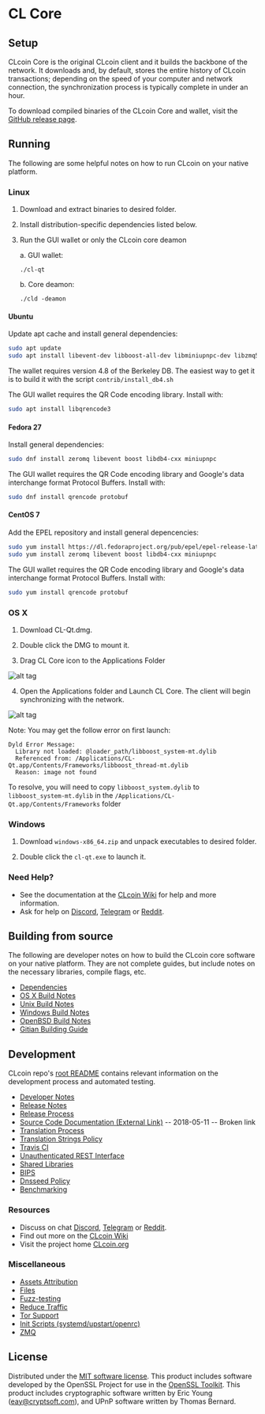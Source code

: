 CL Core
==============

Setup
---------------------
CLcoin Core is the original CLcoin client and it builds the backbone of the network. It downloads and, by default, stores the entire history of CLcoin transactions; depending on the speed of your computer and network connection, the synchronization process is typically complete in under an hour.

To download compiled binaries of the CLcoin Core and wallet, visit the [GitHub release page](https://github.com/CLProject/CLcoin/releases).

Running
---------------------
The following are some helpful notes on how to run CLcoin on your native platform.

### Linux

1) Download and extract binaries to desired folder.

2) Install distribution-specific dependencies listed below.

3) Run the GUI wallet or only the CLcoin core deamon

   a. GUI wallet:

   `./cl-qt`

   b. Core deamon:

   `./cld -deamon`

#### Ubuntu

Update apt cache and install general dependencies:

```bash
sudo apt update
sudo apt install libevent-dev libboost-all-dev libminiupnpc-dev libzmq5 software-properties-common
```

The wallet requires version 4.8 of the Berkeley DB. The easiest way to get it is to build it with the script `contrib/install_db4.sh`


The GUI wallet requires the QR Code encoding library. Install with:
```bash
sudo apt install libqrencode3
```

#### Fedora 27

Install general dependencies:
```bash
sudo dnf install zeromq libevent boost libdb4-cxx miniupnpc
```

The GUI wallet requires the QR Code encoding library and Google's data interchange format Protocol Buffers. Install with:
```bash
sudo dnf install qrencode protobuf
```

#### CentOS 7

Add the EPEL repository and install general depencencies:

```bash
sudo yum install https://dl.fedoraproject.org/pub/epel/epel-release-latest-7.noarch.rpm
sudo yum install zeromq libevent boost libdb4-cxx miniupnpc
```

The GUI wallet requires the QR Code encoding library and Google's data interchange format Protocol Buffers. Install with:
```bash
sudo yum install qrencode protobuf
```

### OS X

1) Download CL-Qt.dmg.

2) Double click the DMG to mount it.

3) Drag CL Core icon to the Applications Folder

![alt tag](https://i.imgur.com/GLhBFUV.png)

4) Open the Applications folder and Launch CL Core. The client will begin synchronizing with the network.

![alt tag](https://i.imgur.com/v3962qo.png)

Note: You may get the follow error on first launch:
```
Dyld Error Message:
  Library not loaded: @loader_path/libboost_system-mt.dylib
  Referenced from: /Applications/CL-Qt.app/Contents/Frameworks/libboost_thread-mt.dylib
  Reason: image not found
```
To resolve, you will need to copy `libboost_system.dylib` to `libboost_system-mt.dylib` in the `/Applications/CL-Qt.app/Contents/Frameworks` folder

### Windows

1) Download `windows-x86_64.zip` and unpack executables to desired folder.

2) Double click the `cl-qt.exe` to launch it.

### Need Help?

- See the documentation at the [CLcoin Wiki](https://cl.wiki/wiki/CLcoin_Wiki) for help and more information.
- Ask for help on [Discord](https://discord.gg/DUkcBst), [Telegram](https://t.me/CLcoinDev) or [Reddit](https://www.reddit.com/r/CLcoin/).

Building from source
---------------------
The following are developer notes on how to build the CLcoin core software on your native platform. They are not complete guides, but include notes on the necessary libraries, compile flags, etc.

- [Dependencies](https://github.com/CLProject/CLcoin/tree/master/doc/dependencies.md)
- [OS X Build Notes](https://github.com/CLProject/CLcoin/tree/master/doc/build-osx.md)
- [Unix Build Notes](https://github.com/CLProject/CLcoin/tree/master/doc/build-unix.md)
- [Windows Build Notes](https://github.com/CLProject/CLcoin/tree/master/doc/build-windows.md)
- [OpenBSD Build Notes](https://github.com/CLProject/CLcoin/tree/master/doc/build-openbsd.md)
- [Gitian Building Guide](https://github.com/CLProject/CLcoin/tree/master/doc/gitian-building.md)

Development
---------------------
CLcoin repo's [root README](https://github.com/CLProject/CLcoin/blob/master/README.md) contains relevant information on the development process and automated testing.

- [Developer Notes](https://github.com/CLProject/CLcoin/blob/master/doc/developer-notes.md)
- [Release Notes](https://github.com/CLProject/CLcoin/blob/master/doc/release-notes.md)
- [Release Process](https://github.com/CLProject/CLcoin/blob/master/doc/release-process.md)
- [Source Code Documentation (External Link)](https://dev.visucore.com/cl/doxygen/) -- 2018-05-11 -- Broken link
- [Translation Process](https://github.com/CLProject/CLcoin/blob/master/doc/translation_process.md)
- [Translation Strings Policy](https://github.com/CLProject/CLcoin/blob/master/doc/translation_strings_policy.md)
- [Travis CI](https://github.com/CLProject/CLcoin/blob/master/doc/travis-ci.md)
- [Unauthenticated REST Interface](https://github.com/CLProject/CLcoin/blob/master/doc/REST-interface.md)
- [Shared Libraries](https://github.com/CLProject/CLcoin/blob/master/doc/shared-libraries.md)
- [BIPS](https://github.com/CLProject/CLcoin/blob/master/doc/bips.md)
- [Dnsseed Policy](https://github.com/CLProject/CLcoin/blob/master/doc/dnsseed-policy.md)
- [Benchmarking](https://github.com/CLProject/CLcoin/blob/master/doc/benchmarking.md)

### Resources
- Discuss on chat [Discord](https://discord.gg/jn6uhur), [Telegram](https://t.me/CLcoinDev) or [Reddit](https://www.reddit.com/r/CLcoin/).
- Find out more on the [CLcoin Wiki](https://cl.wiki/wiki/CLcoin_Wiki)
- Visit the project home [CLcoin.org](https://clcoin.org)

### Miscellaneous
- [Assets Attribution](https://github.com/CLProject/CLcoin/blob/master/doc/assets-attribution.md)
- [Files](https://github.com/CLProject/CLcoin/blob/master/doc/files.md)
- [Fuzz-testing](https://github.com/CLProject/CLcoin/blob/master/doc/fuzzing.md)
- [Reduce Traffic](https://github.com/CLProject/CLcoin/blob/master/doc/reduce-traffic.md)
- [Tor Support](https://github.com/CLProject/CLcoin/blob/master/doc/tor.md)
- [Init Scripts (systemd/upstart/openrc)](https://github.com/CLProject/CLcoin/blob/master/doc/init.md)
- [ZMQ](https://github.com/CLProject/CLcoin/blob/master/doc/zmq.md)

License
---------------------
Distributed under the [MIT software license](https://github.com/CLProject/CLcoin/blob/master/COPYING).
This product includes software developed by the OpenSSL Project for use in the [OpenSSL Toolkit](https://www.openssl.org/). This product includes
cryptographic software written by Eric Young ([eay@cryptsoft.com](mailto:eay@cryptsoft.com)), and UPnP software written by Thomas Bernard.
